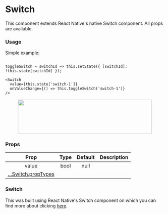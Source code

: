 # Switch

This component extends React Native's native Switch component. All props are available.

### Usage
Simple example:
```

toggleSwitch = switchId => this.setState({ [switchId]: !this.state[switchId] });

<Switch
  value={this.state['switch-1']}
  onValueChange={() => this.toggleSwitch('switch-1')}
/>
```
<p align="center">
  <img src="https://raw.githubusercontent.com/creativetimofficial/material-kit-react-native/gh-pages/assets/img/docs/switch.png" width="424.2px" height="107.8px">
</p>


### Props

|         Prop        | Type | Default | Description |
|:-------------------:|:----:|:-------:|:-----------:|
|        value        | bool |   null  |             |
| [...Switch.propTypes](https://facebook.github.io/react-native/docs/switch#docsNav)                             |

### Switch
This was built using React Native's Switch component on which you can find more about clicking [here](https://facebook.github.io/react-native/docs/switch).